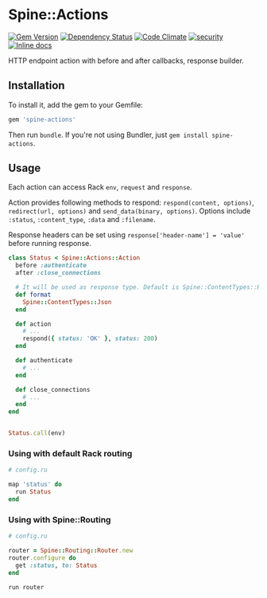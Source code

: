 # Spine::Actions

[![Gem Version](https://badge.fury.io/rb/spine-actions.svg)](http://badge.fury.io/rb/spine-actions)
[![Dependency Status](https://gemnasium.com/rspine/actions.svg)](https://gemnasium.com/rspine/actions)
[![Code Climate](https://codeclimate.com/github/rspine/actions/badges/gpa.svg)](https://codeclimate.com/github/rspine/actions)
[![security](https://hakiri.io/github/rspine/actions/master.svg)](https://hakiri.io/github/rspine/actions/master)
[![Inline docs](http://inch-ci.org/github/rspine/actions.svg?branch=master)](http://inch-ci.org/github/rspine/actions)

HTTP endpoint action with before and after callbacks, response builder.

## Installation

To install it, add the gem to your Gemfile:

```ruby
gem 'spine-actions'
```

Then run `bundle`. If you're not using Bundler, just `gem install spine-actions`.

## Usage

Each action can access Rack `env`, `request` and `response`.

Action provides following methods to respond: `respond(content, options)`,
`redirect(url, options)` and `send_data(binary, options)`. Options include
`:status`, `:content_type`, `:data` and `:filename`.

Response headers can be set using `response['header-name'] = 'value'`
before running response.

```ruby
class Status < Spine::Actions::Action
  before :authenticate
  after :close_connections

  # It will be used as response type. Default is Spine::ContentTypes::Html
  def format
    Spine::ContentTypes::Json
  end

  def action
    # ...
    respond({ status: 'OK' }, status: 200)
  end

  def authenticate
    # ...
  end

  def close_connections
    # ...
  end
end


Status.call(env)
```

### Using with default Rack routing

```ruby
# config.ru

map 'status' do
  run Status
end
```

### Using with Spine::Routing

```ruby
# config.ru

router = Spine::Routing::Router.new
router.configure do
  get :status, to: Status
end

run router
```
